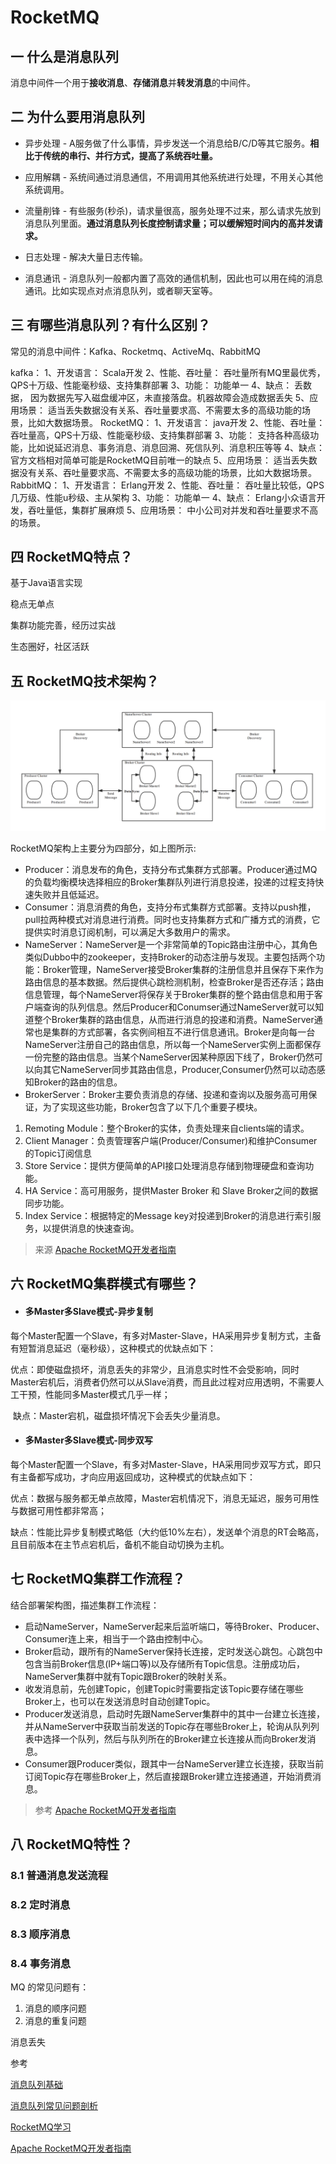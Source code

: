 # RocketMQ

## 一 什么是消息队列

消息中间件一个用于**接收消息**、**存储消息**并**转发消息**的中间件。



## 二 为什么要用消息队列

- 异步处理 - A服务做了什么事情，异步发送一个消息给B/C/D等其它服务。**相比于传统的串行、并行方式，提高了系统吞吐量。**

- 应用解耦 - 系统间通过消息通信，不用调用其他系统进行处理，不用关心其他系统调用。

- 流量削锋 - 有些服务(秒杀)，请求量很高，服务处理不过来，那么请求先放到消息队列里面。**通过消息队列长度控制请求量；可以缓解短时间内的高并发请求。**

- 日志处理 - 解决大量日志传输。

- 消息通讯 - 消息队列一般都内置了高效的通信机制，因此也可以用在纯的消息通讯。比如实现点对点消息队列，或者聊天室等。



## 三 有哪些消息队列？有什么区别？

常见的消息中间件：Kafka、Rocketmq、ActiveMq、RabbitMQ

kafka：
	1、开发语言：     Scala开发
	2、性能、吞吐量： 吞吐量所有MQ里最优秀，QPS十万级、性能毫秒级、支持集群部署
	3、功能：         功能单一
	4、缺点：         丢数据， 因为数据先写入磁盘缓冲区，未直接落盘。机器故障会造成数据丢失
	5、应用场景：     适当丢失数据没有关系、吞吐量要求高、不需要太多的高级功能的场景，比如大数据场景。
RocketMQ：
	1、开发语言：     java开发
	2、性能、吞吐量： 吞吐量高，QPS十万级、性能毫秒级、支持集群部署
	3、功能：         支持各种高级功能，比如说延迟消息、事务消息、消息回溯、死信队列、消息积压等等
	4、缺点：         官方文档相对简单可能是RocketMQ目前唯一的缺点
	5、应用场景：     适当丢失数据没有关系、吞吐量要求高、不需要太多的高级功能的场景，比如大数据场景。RabbitMQ：
	1、开发语言：     Erlang开发
	2、性能、吞吐量： 吞吐量比较低，QPS几万级、性能u秒级、主从架构
	3、功能：         功能单一
	4、缺点：         Erlang小众语言开发，吞吐量低，集群扩展麻烦
	5、应用场景：     中小公司对并发和吞吐量要求不高的场景。



## 四 RocketMQ特点？

基于Java语言实现

稳点无单点

集群功能完善，经历过实战

生态圈好，社区活跃



## 五 RocketMQ技术架构？

![RocketMQ技术架构](.\img\01_01.png)

RocketMQ架构上主要分为四部分，如上图所示:

- Producer：消息发布的角色，支持分布式集群方式部署。Producer通过MQ的负载均衡模块选择相应的Broker集群队列进行消息投递，投递的过程支持快速失败并且低延迟。
- Consumer：消息消费的角色，支持分布式集群方式部署。支持以push推，pull拉两种模式对消息进行消费。同时也支持集群方式和广播方式的消费，它提供实时消息订阅机制，可以满足大多数用户的需求。
- NameServer：NameServer是一个非常简单的Topic路由注册中心，其角色类似Dubbo中的zookeeper，支持Broker的动态注册与发现。主要包括两个功能：Broker管理，NameServer接受Broker集群的注册信息并且保存下来作为路由信息的基本数据。然后提供心跳检测机制，检查Broker是否还存活；路由信息管理，每个NameServer将保存关于Broker集群的整个路由信息和用于客户端查询的队列信息。然后Producer和Conumser通过NameServer就可以知道整个Broker集群的路由信息，从而进行消息的投递和消费。NameServer通常也是集群的方式部署，各实例间相互不进行信息通讯。Broker是向每一台NameServer注册自己的路由信息，所以每一个NameServer实例上面都保存一份完整的路由信息。当某个NameServer因某种原因下线了，Broker仍然可以向其它NameServer同步其路由信息，Producer,Consumer仍然可以动态感知Broker的路由的信息。
- BrokerServer：Broker主要负责消息的存储、投递和查询以及服务高可用保证，为了实现这些功能，Broker包含了以下几个重要子模块。

1. Remoting Module：整个Broker的实体，负责处理来自clients端的请求。
2. Client Manager：负责管理客户端(Producer/Consumer)和维护Consumer的Topic订阅信息
3. Store Service：提供方便简单的API接口处理消息存储到物理硬盘和查询功能。
4. HA Service：高可用服务，提供Master Broker 和 Slave Broker之间的数据同步功能。
5. Index Service：根据特定的Message key对投递到Broker的消息进行索引服务，以提供消息的快速查询。

> 来源 [Apache RocketMQ开发者指南](https://github.com/apache/rocketmq/tree/master/docs/cn)



## 六 RocketMQ集群模式有哪些？

- #### 多Master多Slave模式-异步复制

每个Master配置一个Slave，有多对Master-Slave，HA采用异步复制方式，主备有短暂消息延迟（毫秒级），这种模式的优缺点如下：

​	优点：即使磁盘损坏，消息丢失的非常少，且消息实时性不会受影响，同时Master宕机后，消费者仍然可以从Slave消费，而且此过程对应用透明，不需要人工干预，性能同多Master模式几乎一样；

​	缺点：Master宕机，磁盘损坏情况下会丢失少量消息。

- #### 多Master多Slave模式-同步双写

每个Master配置一个Slave，有多对Master-Slave，HA采用同步双写方式，即只有主备都写成功，才向应用返回成功，这种模式的优缺点如下：

​	优点：数据与服务都无单点故障，Master宕机情况下，消息无延迟，服务可用性与数据可用性都非常高；

​	缺点：性能比异步复制模式略低（大约低10%左右），发送单个消息的RT会略高，且目前版本在主节点宕机后，备机不能自动切换为主机。



## 七 RocketMQ集群工作流程？

结合部署架构图，描述集群工作流程：

- 启动NameServer，NameServer起来后监听端口，等待Broker、Producer、Consumer连上来，相当于一个路由控制中心。
- Broker启动，跟所有的NameServer保持长连接，定时发送心跳包。心跳包中包含当前Broker信息(IP+端口等)以及存储所有Topic信息。注册成功后，NameServer集群中就有Topic跟Broker的映射关系。
- 收发消息前，先创建Topic，创建Topic时需要指定该Topic要存储在哪些Broker上，也可以在发送消息时自动创建Topic。
- Producer发送消息，启动时先跟NameServer集群中的其中一台建立长连接，并从NameServer中获取当前发送的Topic存在哪些Broker上，轮询从队列列表中选择一个队列，然后与队列所在的Broker建立长连接从而向Broker发消息。
- Consumer跟Producer类似，跟其中一台NameServer建立长连接，获取当前订阅Topic存在哪些Broker上，然后直接跟Broker建立连接通道，开始消费消息。

> 参考 [Apache RocketMQ开发者指南](https://github.com/apache/rocketmq/tree/master/docs/cn)



## 八 RocketMQ特性？

### 8.1 普通消息发送流程



### 8.2 定时消息



### 8.3 顺序消息



### 8.4 事务消息





MQ 的常见问题有：

1. 消息的顺序问题
2. 消息的重复问题

消息丢失







参考

[消息队列基础](https://juejin.im/post/5dd3ff85e51d453fe34dfcc5)

[消息队列常见问题剖析](https://zhuanlan.zhihu.com/p/93512474)

[RocketMQ学习](https://blog.csdn.net/dingshuo168/article/details/102970988)

[Apache RocketMQ开发者指南](https://github.com/apache/rocketmq/tree/master/docs/cn)